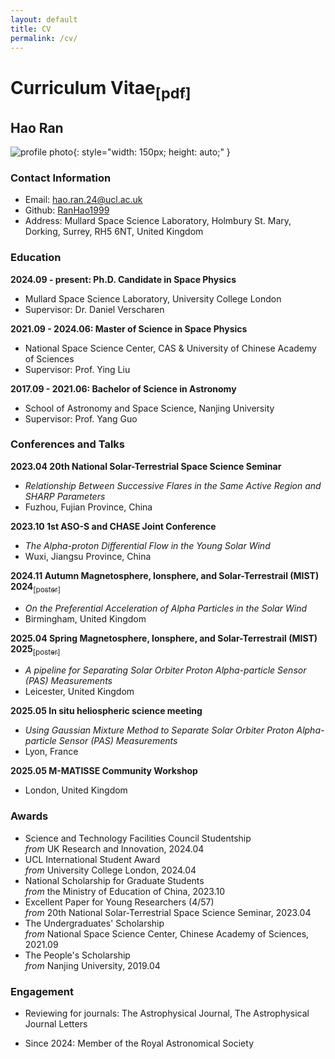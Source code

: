 ```yaml
---
layout: default
title: CV
permalink: /cv/
---
```


# Curriculum Vitae[<sub>[pdf]</sub>](../assets/files/CV.pdf)

## Hao Ran
 
![profile photo](../assets/img/formal_photo.jpg){: style="width: 150px; height: auto;" }

### Contact Information
- Email: hao.ran.24@ucl.ac.uk
- Github: [RanHao1999](https://github.com/RanHao1999)
- Address: Mullard Space Science Laboratory, Holmbury St. Mary, Dorking, Surrey, RH5 6NT, United Kingdom

### Education
**2024.09 - present: Ph.D. Candidate in Space Physics**
- Mullard Space Science Laboratory, University College London
- Supervisor: Dr. Daniel Verscharen

**2021.09 - 2024.06: Master of Science in Space Physics**
- National Space Science Center, CAS & University of Chinese Academy of Sciences
- Supervisor: Prof. Ying Liu

**2017.09 - 2021.06: Bachelor of Science in Astronomy**
- School of Astronomy and Space Science, Nanjing University
- Supervisor: Prof. Yang Guo

### Conferences and Talks
**2023.04 20th National Solar-Terrestrial Space Science Seminar**  
- *Relationship Between Successive Flares in the Same Active Region and SHARP Parameters*
- Fuzhou, Fujian Province, China

**2023.10 1st ASO-S and CHASE Joint Conference**
- *The Alpha-proton Differential Flow in the Young Solar Wind*
- Wuxi, Jiangsu Province, China

**2024.11 Autumn Magnetosphere, Ionsphere, and Solar-Terrestrail (MIST) 2024**[<sub>[poster]</sub>](../assets/files/HRAN_MIST.pdf)
- *On the Preferential Acceleration of Alpha Particles in the Solar Wind*
- Birmingham, United Kingdom

**2025.04 Spring Magnetosphere, Ionsphere, and Solar-Terrestrail (MIST) 2025**[<sub>[poster]</sub>](../assets/files/Spring_MIST_2025_HRan.pdf)
- *A pipeline for Separating Solar Orbiter Proton Alpha-particle Sensor (PAS) Measurements*
- Leicester, United Kingdom

**2025.05 In situ heliospheric science meeting**
- *Using Gaussian Mixture Method to Separate Solar Orbiter Proton Alpha-particle Sensor (PAS) Measurements*
- Lyon, France

**2025.05 M-MATISSE Community Workshop**
- London, United Kingdom

### Awards
- Science and Technology Facilities Council Studentship  
*from* UK Research and Innovation, 2024.04
- UCL International Student Award   
*from* University College London, 2024.04
- National Scholarship for Graduate Students  
*from* the Ministry of Education of China, 2023.10
- Excellent Paper for Young Researchers (4/57)   
*from* 20th National Solar-Terrestrial Space Science Seminar, 2023.04
- The Undergraduates' Scholarship  
*from* National Space Science Center, Chinese Academy of Sciences, 2021.09
- The People's Scholarship   
*from* Nanjing University, 2019.04

### Engagement
- Reviewing for journals:
The Astrophysical Journal, The Astrophysical Journal Letters

-  Since 2024:
   Member of the Royal Astronomical Society
